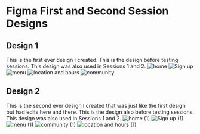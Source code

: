 # Figma First and Second Session Designs

## Design 1

This is the first ever design I created. This is the design before testing sessions. This design was also used in Sessions 1 and 2.
![home](https://github.com/juliasklodowska/is218003final/assets/114186787/ff893428-531f-4020-9b8e-8cf20351e5fe)
![Sign up](https://github.com/juliasklodowska/is218003final/assets/114186787/6e95700b-d05b-42e4-b2b3-7d917d007645)
![menu](https://github.com/juliasklodowska/is218003final/assets/114186787/3f40442c-bcb6-4d11-9050-20fe7b1893b1)
![location and hours](https://github.com/juliasklodowska/is218003final/assets/114186787/e83a4b67-8183-492b-bb13-9accf407258f)
![community](https://github.com/juliasklodowska/is218003final/assets/114186787/f6153775-c0ca-45cb-9526-e696eb1fb791)

## Design 2
This is the second ever design I created that was just like the first design but had edits here and there. This is the design also before testing sessions. This design was also used in Sessions 1 and 2.
![home (1)](https://github.com/juliasklodowska/is218003final/assets/114186787/ea328029-7f66-4745-85d8-ac0f24cc8626)
![Sign up (1)](https://github.com/juliasklodowska/is218003final/assets/114186787/b14e0c0f-b7da-460a-961b-de59d8b552e8)
![menu (1)](https://github.com/juliasklodowska/is218003final/assets/114186787/59b9b3cd-e4b7-47f1-a6ff-a3989631b465)
![community (1)](https://github.com/juliasklodowska/is218003final/assets/114186787/843bbb69-7233-467e-86d4-cf68ddf30dd3)
![location and hours (1)](https://github.com/juliasklodowska/is218003final/assets/114186787/0dda90ea-d48c-4e11-aae2-beef24c640f0)
